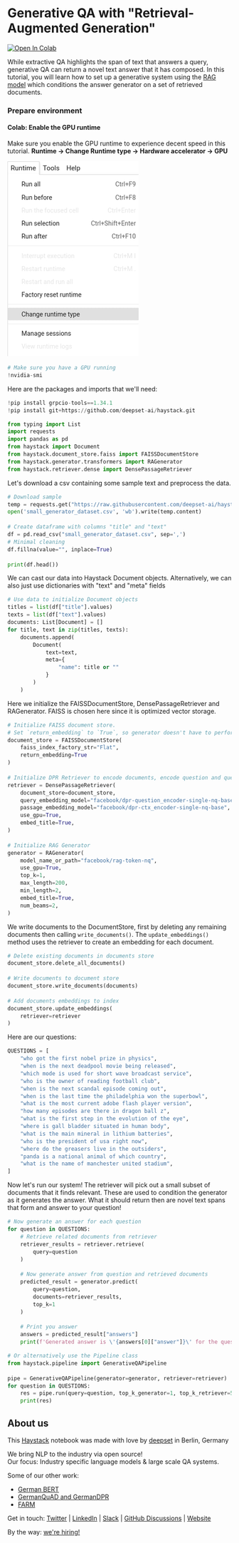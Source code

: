 <!---
title: "Tutorial 7"
metaTitle: "Generative QA with RAG"
metaDescription: ""
slug: "/docs/tutorial7"
date: "2020-11-12"
id: "tutorial7md"
--->

# Generative QA with "Retrieval-Augmented Generation"

[![Open In Colab](https://colab.research.google.com/assets/colab-badge.svg)](https://colab.research.google.com/github/deepset-ai/haystack/blob/master/tutorials/Tutorial7_RAG_Generator.ipynb)

While extractive QA highlights the span of text that answers a query,
generative QA can return a novel text answer that it has composed.
In this tutorial, you will learn how to set up a generative system using the
[RAG model](https://arxiv.org/abs/2005.11401) which conditions the
answer generator on a set of retrieved documents.

### Prepare environment

#### Colab: Enable the GPU runtime
Make sure you enable the GPU runtime to experience decent speed in this tutorial.
**Runtime -> Change Runtime type -> Hardware accelerator -> GPU**

<img src="https://raw.githubusercontent.com/deepset-ai/haystack/master/docs/_src/img/colab_gpu_runtime.jpg">


```python
# Make sure you have a GPU running
!nvidia-smi
```

Here are the packages and imports that we'll need:


```python
!pip install grpcio-tools==1.34.1
!pip install git+https://github.com/deepset-ai/haystack.git

```


```python
from typing import List
import requests
import pandas as pd
from haystack import Document
from haystack.document_store.faiss import FAISSDocumentStore
from haystack.generator.transformers import RAGenerator
from haystack.retriever.dense import DensePassageRetriever
```

Let's download a csv containing some sample text and preprocess the data.



```python
# Download sample
temp = requests.get("https://raw.githubusercontent.com/deepset-ai/haystack/master/tutorials/small_generator_dataset.csv")
open('small_generator_dataset.csv', 'wb').write(temp.content)

# Create dataframe with columns "title" and "text"
df = pd.read_csv("small_generator_dataset.csv", sep=',')
# Minimal cleaning
df.fillna(value="", inplace=True)

print(df.head())
```

We can cast our data into Haystack Document objects.
Alternatively, we can also just use dictionaries with "text" and "meta" fields


```python
# Use data to initialize Document objects
titles = list(df["title"].values)
texts = list(df["text"].values)
documents: List[Document] = []
for title, text in zip(titles, texts):
    documents.append(
        Document(
            text=text,
            meta={
                "name": title or ""
            }
        )
    )
```

Here we initialize the FAISSDocumentStore, DensePassageRetriever and RAGenerator.
FAISS is chosen here since it is optimized vector storage.


```python
# Initialize FAISS document store.
# Set `return_embedding` to `True`, so generator doesn't have to perform re-embedding
document_store = FAISSDocumentStore(
    faiss_index_factory_str="Flat",
    return_embedding=True
)

# Initialize DPR Retriever to encode documents, encode question and query documents
retriever = DensePassageRetriever(
    document_store=document_store,
    query_embedding_model="facebook/dpr-question_encoder-single-nq-base",
    passage_embedding_model="facebook/dpr-ctx_encoder-single-nq-base",
    use_gpu=True,
    embed_title=True,
)

# Initialize RAG Generator
generator = RAGenerator(
    model_name_or_path="facebook/rag-token-nq",
    use_gpu=True,
    top_k=1,
    max_length=200,
    min_length=2,
    embed_title=True,
    num_beams=2,
)
```

We write documents to the DocumentStore, first by deleting any remaining documents then calling `write_documents()`.
The `update_embeddings()` method uses the retriever to create an embedding for each document.



```python
# Delete existing documents in documents store
document_store.delete_all_documents()

# Write documents to document store
document_store.write_documents(documents)

# Add documents embeddings to index
document_store.update_embeddings(
    retriever=retriever
)
```

Here are our questions:


```python
QUESTIONS = [
    "who got the first nobel prize in physics",
    "when is the next deadpool movie being released",
    "which mode is used for short wave broadcast service",
    "who is the owner of reading football club",
    "when is the next scandal episode coming out",
    "when is the last time the philadelphia won the superbowl",
    "what is the most current adobe flash player version",
    "how many episodes are there in dragon ball z",
    "what is the first step in the evolution of the eye",
    "where is gall bladder situated in human body",
    "what is the main mineral in lithium batteries",
    "who is the president of usa right now",
    "where do the greasers live in the outsiders",
    "panda is a national animal of which country",
    "what is the name of manchester united stadium",
]
```

Now let's run our system!
The retriever will pick out a small subset of documents that it finds relevant.
These are used to condition the generator as it generates the answer.
What it should return then are novel text spans that form and answer to your question!


```python
# Now generate an answer for each question
for question in QUESTIONS:
    # Retrieve related documents from retriever
    retriever_results = retriever.retrieve(
        query=question
    )

    # Now generate answer from question and retrieved documents
    predicted_result = generator.predict(
        query=question,
        documents=retriever_results,
        top_k=1
    )

    # Print you answer
    answers = predicted_result["answers"]
    print(f'Generated answer is \'{answers[0]["answer"]}\' for the question = \'{question}\'')
```


```python
# Or alternatively use the Pipeline class
from haystack.pipeline import GenerativeQAPipeline

pipe = GenerativeQAPipeline(generator=generator, retriever=retriever)
for question in QUESTIONS:
    res = pipe.run(query=question, top_k_generator=1, top_k_retriever=5)
    print(res)
```

## About us

This [Haystack](https://github.com/deepset-ai/haystack/) notebook was made with love by [deepset](https://deepset.ai/) in Berlin, Germany

We bring NLP to the industry via open source!  
Our focus: Industry specific language models & large scale QA systems.  
  
Some of our other work: 
- [German BERT](https://deepset.ai/german-bert)
- [GermanQuAD and GermanDPR](https://deepset.ai/germanquad)
- [FARM](https://github.com/deepset-ai/FARM)

Get in touch:
[Twitter](https://twitter.com/deepset_ai) | [LinkedIn](https://www.linkedin.com/company/deepset-ai/) | [Slack](https://haystack.deepset.ai/community/join) | [GitHub Discussions](https://github.com/deepset-ai/haystack/discussions) | [Website](https://deepset.ai)

By the way: [we're hiring!](https://apply.workable.com/deepset/) 

